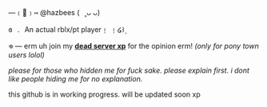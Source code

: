 —﹙🍏﹚⑅   @hazbees   (⠀˳ᴗ ᴗ)

 ɞ⠀.⠀An actual rblx/pt player﹗ ﹗໒꒱۪


𖦹  — erm uh join my [**dead server xp**](https://discord.gg/dPRhM3hp) for the opinion erm! *(only for pony town users lolol)*


*please for those who hidden me for fuck sake. please explain first. i dont like people hiding me for no explanation.*


this github is in working progress. will be updated soon xp

